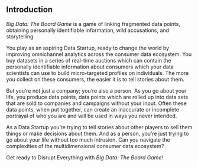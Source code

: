 ## Introduction

_Big Data: The Board Game_ is a game of linking fragmented data points, obtaining personally identifiable information, wild accusations, and storytelling.

You play as an aspiring Data Startup, ready to change the world by improving omnichannel analytics across the consumer data ecosystem. You buy datasets in a series of real-time auctions which can contain the personally identifiable information about consumers which your data scientists can use to build micro-targeted profiles on individuals. The more you collect on these consumers, the easier it is to tell stories about them.

But you’re not just a company; you’re also a person. As you go about your life, you produce data points, data points which are rolled up into data sets that are sold to companies and campaigns without your input. Often these data points, when put together, can create an inaccurate or incomplete portrayal of who you are and will be used in ways you never intended.

As a Data Startup you’re trying to tell stories about other players to sell them things or make decisions about them. And as a person, you’re just trying to go about your life without too much intrusion. Can you navigate the complexities of the multidimensional consumer data ecosystem?

Get ready to Disrupt Everything with _Big Data: The Board Game!_